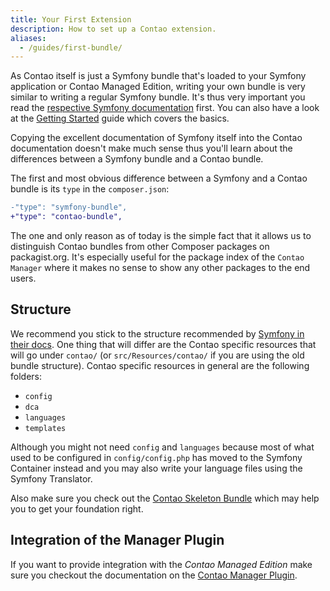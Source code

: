 ```yaml
---
title: Your First Extension
description: How to set up a Contao extension.
aliases:
  - /guides/first-bundle/
---
```



As Contao itself is just a Symfony bundle that's loaded to your Symfony application or Contao Managed Edition, writing
your own bundle is very similar to writing a regular Symfony bundle. It's thus very important you read the [respective
Symfony documentation][1] first. You can also have a look at the [Getting Started][5] guide which covers the basics.

Copying the excellent documentation of Symfony itself into the Contao documentation doesn't make much sense thus you'll
learn about the differences between a Symfony bundle and a Contao bundle.

The first and most obvious difference between a Symfony and a Contao bundle is its `type` in the `composer.json`:

```diff
-"type": "symfony-bundle",
+"type": "contao-bundle",
```

The one and only reason as of today is the simple fact that it allows us to distinguish Contao bundles from other
Composer packages on packagist.org. It's especially useful for the package index of the `Contao Manager` where it makes
no sense to show any other packages to the end users.


## Structure

We recommend you stick to the structure recommended by [Symfony in their docs][2]. One thing that will differ are the
Contao specific resources that will go under `contao/` (or `src/Resources/contao/` if you are using the old bundle structure).
Contao specific resources in general are the following folders:

* `config`
* `dca`
* `languages`
* `templates`

Although you might not need `config` and `languages` because most of what used to be configured in `config/config.php`
has moved to the Symfony Container instead and you may also write your language files using the Symfony Translator.

Also make sure you check out the [Contao Skeleton Bundle][3] which may help you to get your foundation right.


## Integration of the Manager Plugin

If you want to provide integration with the _Contao Managed Edition_ make sure you checkout the documentation on the
[Contao Manager Plugin][4].


[1]: https://symfony.com/doc/current/bundles.html
[2]: https://symfony.com/doc/current/bundles.html#bundle-directory-structure
[3]: https://github.com/contao/skeleton-bundle
[4]: /framework/manager-plugin/
[5]: /getting-started/extension/
